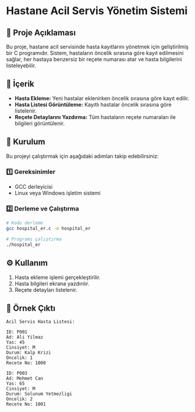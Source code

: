 # Hastane Acil Servis Yönetim Sistemi

## 📌 Proje Açıklaması
Bu proje, hastane acil servisinde hasta kayıtlarını yönetmek için geliştirilmiş bir C programıdır. Sistem, hastaların öncelik sırasına göre kayıt edilmesini sağlar, her hastaya benzersiz bir reçete numarası atar ve hasta bilgilerini listeleyebilir.

## 📂 İçerik
- **Hasta Ekleme:** Yeni hastalar eklenirken öncelik sırasına göre kayıt edilir.
- **Hasta Listesi Görüntüleme:** Kayıtlı hastalar öncelik sırasına göre listelenir.
- **Reçete Detaylarını Yazdırma:** Tüm hastaların reçete numaraları ile bilgileri görüntülenir.

## 🚀 Kurulum
Bu projeyi çalıştırmak için aşağıdaki adımları takip edebilirsiniz:

### 1️⃣ Gereksinimler
- GCC derleyicisi
- Linux veya Windows işletim sistemi

### 2️⃣ Derleme ve Çalıştırma
```bash
# Kodu derleme
gcc hospital_er.c -o hospital_er

# Programı çalıştırma
./hospital_er
```

## ⚙️ Kullanım
1. Hasta ekleme işlemi gerçekleştirilir.
2. Hasta bilgileri ekrana yazdırılır.
3. Reçete detayları listelenir.

## 📜 Örnek Çıktı
```
Acil Servis Hasta Listesi:

ID: P001
Ad: Ali Yilmaz
Yas: 45
Cinsiyet: M
Durum: Kalp Krizi
Oncelik: 1
Recete No: 1000

ID: P003
Ad: Mehmet Can
Yas: 65
Cinsiyet: M
Durum: Solunum Yetmezligi
Oncelik: 2
Recete No: 1001
```

